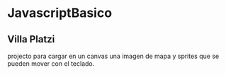 # JavascriptBasico


## Villa Platzi
projecto para cargar en un canvas una imagen de mapa y sprites que se pueden mover con el teclado.
